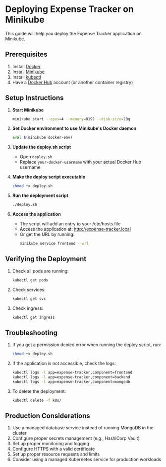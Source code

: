 # Deploying Expense Tracker on Minikube

This guide will help you deploy the Expense Tracker application on Minikube.

## Prerequisites

1. Install [Docker](https://docs.docker.com/get-docker/)
2. Install [Minikube](https://minikube.sigs.k8s.io/docs/start/)
3. Install [kubectl](https://kubernetes.io/docs/tasks/tools/)
4. Have a [Docker Hub](https://hub.docker.com/) account (or another container registry)

## Setup Instructions

1. **Start Minikube**
   ```bash
   minikube start --cpus=4 --memory=8192 --disk-size=20g
   ```

2. **Set Docker environment to use Minikube's Docker daemon**
   ```bash
   eval $(minikube docker-env)
   ```

3. **Update the deploy.sh script**
   - Open `deploy.sh`
   - Replace `your-docker-username` with your actual Docker Hub username

4. **Make the deploy script executable**
   ```bash
   chmod +x deploy.sh
   ```

5. **Run the deployment script**
   ```bash
   ./deploy.sh
   ```

6. **Access the application**
   - The script will add an entry to your /etc/hosts file
   - Access the application at: http://expense-tracker.local
   - Or get the URL by running:
     ```bash
     minikube service frontend --url
     ```

## Verifying the Deployment

1. Check all pods are running:
   ```bash
   kubectl get pods
   ```

2. Check services:
   ```bash
   kubectl get svc
   ```

3. Check ingress:
   ```bash
   kubectl get ingress
   ```

## Troubleshooting

1. If you get a permission denied error when running the deploy script, run:
   ```bash
   chmod +x deploy.sh
   ```

2. If the application is not accessible, check the logs:
   ```bash
   kubectl logs -l app=expense-tracker,component=frontend
   kubectl logs -l app=expense-tracker,component=backend
   kubectl logs -l app=expense-tracker,component=mongodb
   ```

3. To delete the deployment:
   ```bash
   kubectl delete -f k8s/
   ```

## Production Considerations

1. Use a managed database service instead of running MongoDB in the cluster
2. Configure proper secrets management (e.g., HashiCorp Vault)
3. Set up proper monitoring and logging
4. Configure HTTPS with a valid certificate
5. Set up proper resource requests and limits
6. Consider using a managed Kubernetes service for production workloads
